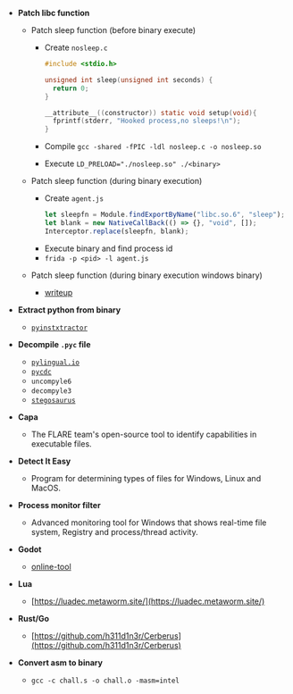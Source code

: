 - **Patch libc function**

  - Patch sleep function (before binary execute)

    - Create `nosleep.c`

      ```c
      #include <stdio.h>

      unsigned int sleep(unsigned int seconds) {
        return 0;
      }

      __attribute__((constructor)) static void setup(void){
        fprintf(stderr, "Hooked process,no sleeps!\n");
      }
      ```

    - Compile `gcc -shared -fPIC -ldl nosleep.c -o nosleep.so`
    - Execute `LD_PRELOAD="./nosleep.so" ./<binary>`

  - Patch sleep function (during binary execution)

    - Create `agent.js`
      ```js
      let sleepfn = Module.findExportByName("libc.so.6", "sleep");
      let blank = new NativeCallBack(() => {}, "void", []);
      Interceptor.replace(sleepfn, blank);
      ```
    - Execute binary and find process id
    - `frida -p <pid> -l agent.js`

  - Patch sleep function (during binary execution windows binary)

    - [writeup](https://docs.google.com/document/d/1Pls6AkWHbxvBuvDFLEv7piH9myZSahvQy4d3qR442Cw)

- **Extract python from binary**

  - [`pyinstxtractor`](https://github.com/extremecoders-re/pyinstxtractor)

- **Decompile `.pyc` file**

  - [`pylingual.io`](https://pylingual.io/)
  - [`pycdc`](https://github.com/zrax/pycdc)
  - `uncompyle6`
  - `decompyle3`
  - [`stegosaurus`](https://bitbucket.org/jherron/stegosaurus.git)

- **Capa**

  - The FLARE team's open-source tool to identify capabilities in executable files.

- **Detect It Easy**

  - Program for determining types of files for Windows, Linux and MacOS.

- **Process monitor filter**

  - Advanced monitoring tool for Windows that shows real-time file system, Registry and process/thread activity.

- **Godot**

  - [online-tool](https://github.com/bruvzg/gdsdecomp)
 
- **Lua**

  - [https://luadec.metaworm.site/](https://luadec.metaworm.site/)

- **Rust/Go**

  - [https://github.com/h311d1n3r/Cerberus](https://github.com/h311d1n3r/Cerberus)
 
- **Convert asm to binary**

  - `gcc -c chall.s -o chall.o -masm=intel`
